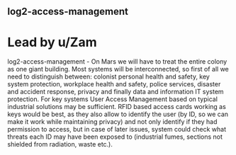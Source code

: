 ## log2-access-management
# Lead by u/Zam
log2-access-management - On Mars we will have to treat the entire colony as one giant building. Most systems will be interconnected, so first of all we need to distinguish between: colonist personal health and safety, key system protection, workplace health and safety, police services, disaster and accident response, privacy and finally data and information IT system protection. For key systems User Access Management based on typical industrial solutions may be sufficient. RFID based access cards working as keys would be best, as they also allow to identify the user (by ID, so we can make it work while maintaining privacy) and not only identify if they had permission to access, but in case of later issues, system could check what threats each ID may have been exposed to (industrial fumes, sections not shielded from radiation, waste etc.).

